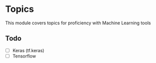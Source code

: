 # Topics

This module covers topics for proficiency with Machine Learning tools

## Todo

- [ ] Keras (tf.keras)
- [ ] Tensorflow
